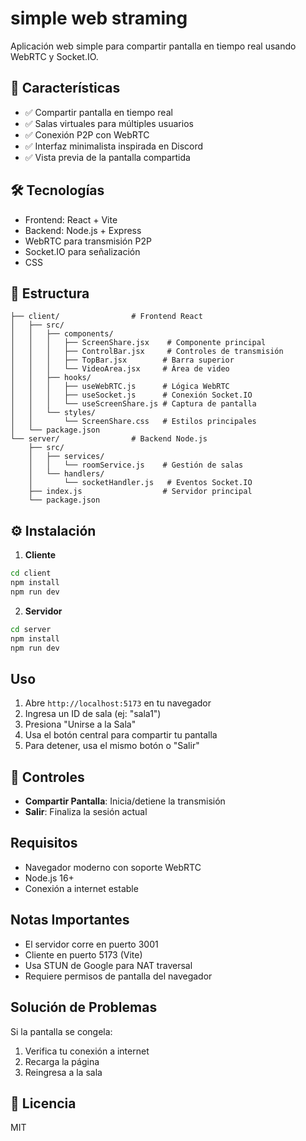 # simple web straming

Aplicación web simple para compartir pantalla en tiempo real usando WebRTC y Socket.IO.

## 🚀 Características

- ✅ Compartir pantalla en tiempo real
- ✅ Salas virtuales para múltiples usuarios
- ✅ Conexión P2P con WebRTC
- ✅ Interfaz minimalista inspirada en Discord
- ✅ Vista previa de la pantalla compartida

## 🛠️ Tecnologías

- Frontend: React + Vite
- Backend: Node.js + Express
- WebRTC para transmisión P2P
- Socket.IO para señalización
- CSS

## 📁 Estructura

```
├── client/                # Frontend React
│   ├── src/
│   │   ├── components/   
│   │   │   ├── ScreenShare.jsx    # Componente principal
│   │   │   ├── ControlBar.jsx     # Controles de transmisión
│   │   │   ├── TopBar.jsx        # Barra superior
│   │   │   └── VideoArea.jsx     # Área de video
│   │   ├── hooks/
│   │   │   ├── useWebRTC.js      # Lógica WebRTC
│   │   │   ├── useSocket.js      # Conexión Socket.IO
│   │   │   └── useScreenShare.js # Captura de pantalla
│   │   └── styles/
│   │       └── ScreenShare.css   # Estilos principales
│   └── package.json
└── server/                # Backend Node.js
    ├── src/
    │   ├── services/
    │   │   └── roomService.js    # Gestión de salas
    │   └── handlers/
    │       └── socketHandler.js   # Eventos Socket.IO
    ├── index.js                  # Servidor principal
    └── package.json
```

## ⚙️ Instalación

1. **Cliente**
```bash
cd client
npm install
npm run dev
```

2. **Servidor**
```bash
cd server
npm install
npm run dev
```

## Uso

1. Abre `http://localhost:5173` en tu navegador
2. Ingresa un ID de sala (ej: "sala1")
3. Presiona "Unirse a la Sala"
4. Usa el botón central para compartir tu pantalla
5. Para detener, usa el mismo botón o "Salir"

## 🔑 Controles

- **Compartir Pantalla**: Inicia/detiene la transmisión
- **Salir**: Finaliza la sesión actual

## Requisitos

- Navegador moderno con soporte WebRTC
- Node.js 16+
- Conexión a internet estable

## Notas Importantes

- El servidor corre en puerto 3001
- Cliente en puerto 5173 (Vite)
- Usa STUN de Google para NAT traversal
- Requiere permisos de pantalla del navegador

## Solución de Problemas

Si la pantalla se congela:
1. Verifica tu conexión a internet
2. Recarga la página
3. Reingresa a la sala

## 📝 Licencia

MIT